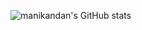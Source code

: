 ![manikandan's GitHub stats](https://github-readme-stats.vercel.app/api?username=manikamaraj&hide=contribs,prs)
